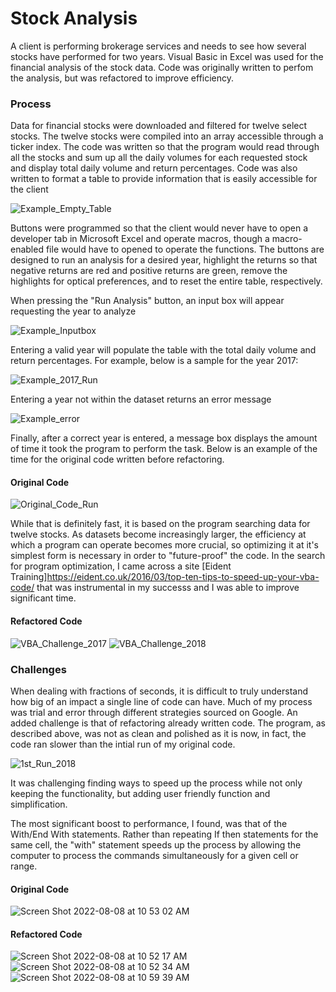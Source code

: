 # Stock Analysis
A client is performing brokerage services and needs to see how several stocks have performed for two years. Visual Basic in Excel was used for the financial analysis of the stock data.  Code was originally written to perfom the analysis, but was refactored to improve efficiency.
### Process

Data for financial stocks were downloaded and filtered for twelve select stocks.  The twelve stocks were compiled into an array accessible through a ticker index.  The code was written so that the program would read through all the stocks and sum up all the daily volumes for each requested stock and display total daily volume and return percentages.  Code was also written to format a table to provide information that is easily accessible for the client

![Example_Empty_Table](https://user-images.githubusercontent.com/108758105/183268838-0af21f2e-4684-4eb3-8e2e-c42ef62bdc28.png)

Buttons were programmed so that the client would never have to open a developer tab in Microsoft Excel and operate macros, though a macro-enabled file would have to opened to operate the functions.  The buttons are designed to run an analysis for a desired year, highlight the returns so that negative returns are red and positive returns are green, remove the highlights for optical preferences, and to reset the entire table, respectively.

When pressing the "Run Analysis" button, an input box will appear requesting the year to analyze

![Example_Inputbox](https://user-images.githubusercontent.com/108758105/183269386-50d18bc6-de5a-4e6f-9552-9cbfac1a83b0.png)

Entering a valid year will populate the table with the total daily volume and return percentages. For example, below is a sample for the year 2017:

![Example_2017_Run](https://user-images.githubusercontent.com/108758105/183269458-b1996f56-51e1-4644-88b8-ea8aa928e914.png)

Entering a year not within the dataset returns an error message

![Example_error](https://user-images.githubusercontent.com/108758105/183269430-734e04a1-daa2-4444-afb9-e1f30e04ef89.png)

Finally, after a correct year is entered, a message box displays the amount of time it took the program to perform the task.  Below is an example of the time for the original code written before refactoring.


#### Original Code
![Original_Code_Run](https://user-images.githubusercontent.com/108758105/183269664-dd166459-f3da-455b-8cb8-f94b05142139.png)

While that is definitely fast, it is based on the program searching data for twelve stocks.  As datasets become increasingly larger, the efficiency at which a program can operate becomes more crucial, so optimizing it at it's simplest form is necessary in order to "future-proof" the code. In the search for program optimization, I came across a site [Eident Training]https://eident.co.uk/2016/03/top-ten-tips-to-speed-up-your-vba-code/ that was instrumental in my successs and I was able to improve significant time.


#### Refactored Code
![VBA_Challenge_2017](https://user-images.githubusercontent.com/108758105/183270004-4995e92e-adab-4642-b181-13bc5a495b10.png) ![VBA_Challenge_2018](https://user-images.githubusercontent.com/108758105/183270009-6ee2a035-d7a3-4078-9d02-29c5e1d47bfa.png)


### Challenges
When dealing with fractions of seconds, it is difficult to truly understand how big of an impact a single line of code can have.  Much of my process was trial and error through different strategies sourced on Google.  An added challenge is that of refactoring already written code.  The program, as described above, was not as clean and polished as it is now, in fact, the code ran slower than the intial run of my original code.

![1st_Run_2018](https://user-images.githubusercontent.com/108758105/183270054-95bccb7b-f4d8-4045-ae0f-d44ffbe01279.png)

It was challenging finding ways to speed up the process while not only keeping the functionality, but adding user friendly function and simplification.

The most significant boost to performance, I found, was that of the With/End With statements.  Rather than repeating If then statements for the same cell, the "with" statement speeds up the process by allowing the computer to process the commands simultaneously for a given cell or range.


#### Original Code
![Screen Shot 2022-08-08 at 10 53 02 AM](https://user-images.githubusercontent.com/108758105/183447990-bba831c9-8c97-49a6-a53a-462e5fb279ee.png) 


#### Refactored Code
![Screen Shot 2022-08-08 at 10 52 17 AM](https://user-images.githubusercontent.com/108758105/183447997-151ca383-f203-42e1-96eb-d2e5135d4bfb.png)
![Screen Shot 2022-08-08 at 10 52 34 AM](https://user-images.githubusercontent.com/108758105/183447993-f7a5a978-edf0-472b-b1bb-30c7ec4ae1e2.png)
![Screen Shot 2022-08-08 at 10 59 39 AM](https://user-images.githubusercontent.com/108758105/183448744-90303c19-676a-45a8-8ba6-e596ecb4b892.png)

